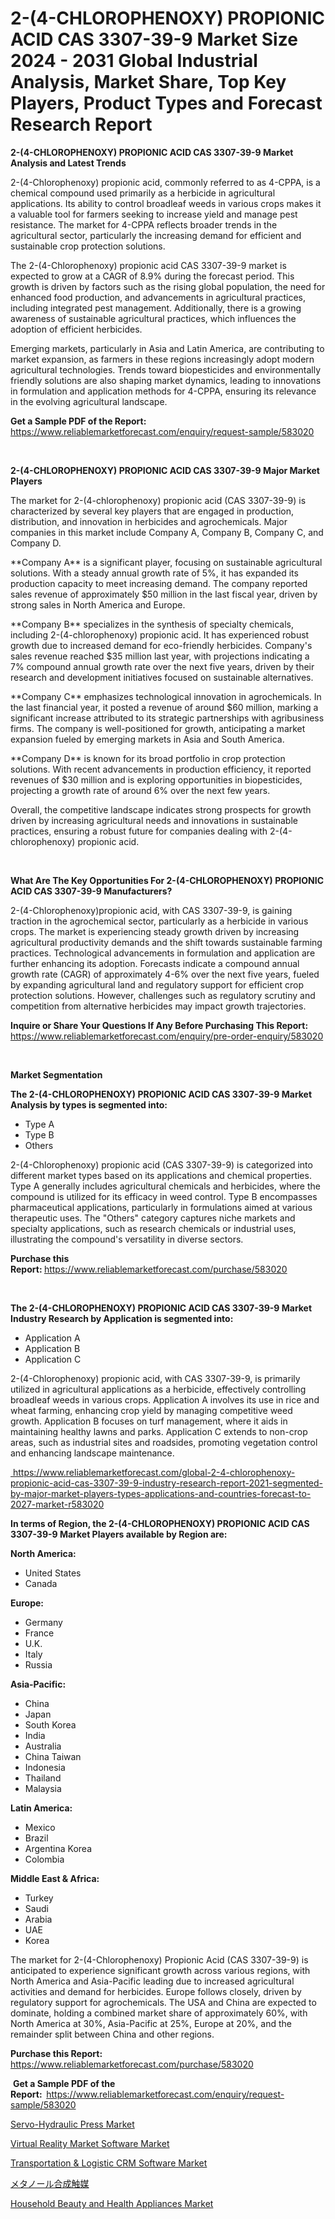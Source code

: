 <p><h1>2-(4-CHLOROPHENOXY) PROPIONIC ACID CAS 3307-39-9 Market Size 2024 - 2031 Global Industrial Analysis, Market Share, Top Key Players, Product Types and Forecast Research Report</h1></p><p><strong>2-(4-CHLOROPHENOXY) PROPIONIC ACID CAS 3307-39-9 Market Analysis and Latest Trends</strong></p>
<p><p>2-(4-Chlorophenoxy) propionic acid, commonly referred to as 4-CPPA, is a chemical compound used primarily as a herbicide in agricultural applications. Its ability to control broadleaf weeds in various crops makes it a valuable tool for farmers seeking to increase yield and manage pest resistance. The market for 4-CPPA reflects broader trends in the agricultural sector, particularly the increasing demand for efficient and sustainable crop protection solutions.</p><p>The 2-(4-Chlorophenoxy) propionic acid CAS 3307-39-9 market is expected to grow at a CAGR of 8.9% during the forecast period. This growth is driven by factors such as the rising global population, the need for enhanced food production, and advancements in agricultural practices, including integrated pest management. Additionally, there is a growing awareness of sustainable agricultural practices, which influences the adoption of efficient herbicides.</p><p>Emerging markets, particularly in Asia and Latin America, are contributing to market expansion, as farmers in these regions increasingly adopt modern agricultural technologies. Trends toward biopesticides and environmentally friendly solutions are also shaping market dynamics, leading to innovations in formulation and application methods for 4-CPPA, ensuring its relevance in the evolving agricultural landscape.</p></p>
<p><strong>Get a Sample PDF of the Report:&nbsp;</strong> <a href="https://www.reliablemarketforecast.com/enquiry/request-sample/583020?utm_campaign=1082&utm_medium=2&utm_source=Github&utm_content=ia&utm_term=09122024&utm_id=2-4-chlorophenoxy-propionic-acid-cas-3307-39-9">https://www.reliablemarketforecast.com/enquiry/request-sample/583020</a></p>
<p>&nbsp;</p>
<p><strong>2-(4-CHLOROPHENOXY) PROPIONIC ACID CAS 3307-39-9 Major Market Players</strong></p>
<p><p>The market for 2-(4-chlorophenoxy) propionic acid (CAS 3307-39-9) is characterized by several key players that are engaged in production, distribution, and innovation in herbicides and agrochemicals. Major companies in this market include Company A, Company B, Company C, and Company D.</p><p>**Company A** is a significant player, focusing on sustainable agricultural solutions. With a steady annual growth rate of 5%, it has expanded its production capacity to meet increasing demand. The company reported sales revenue of approximately $50 million in the last fiscal year, driven by strong sales in North America and Europe.</p><p>**Company B** specializes in the synthesis of specialty chemicals, including 2-(4-chlorophenoxy) propionic acid. It has experienced robust growth due to increased demand for eco-friendly herbicides. Company's sales revenue reached $35 million last year, with projections indicating a 7% compound annual growth rate over the next five years, driven by their research and development initiatives focused on sustainable alternatives.</p><p>**Company C** emphasizes technological innovation in agrochemicals. In the last financial year, it posted a revenue of around $60 million, marking a significant increase attributed to its strategic partnerships with agribusiness firms. The company is well-positioned for growth, anticipating a market expansion fueled by emerging markets in Asia and South America.</p><p>**Company D** is known for its broad portfolio in crop protection solutions. With recent advancements in production efficiency, it reported revenues of $30 million and is exploring opportunities in biopesticides, projecting a growth rate of around 6% over the next few years.</p><p>Overall, the competitive landscape indicates strong prospects for growth driven by increasing agricultural needs and innovations in sustainable practices, ensuring a robust future for companies dealing with 2-(4-chlorophenoxy) propionic acid.</p></p>
<p>&nbsp;</p>
<p><strong>What Are The Key Opportunities For 2-(4-CHLOROPHENOXY) PROPIONIC ACID CAS 3307-39-9 Manufacturers?</strong></p>
<p><p>2-(4-Chlorophenoxy)propionic acid, with CAS 3307-39-9, is gaining traction in the agrochemical sector, particularly as a herbicide in various crops. The market is experiencing steady growth driven by increasing agricultural productivity demands and the shift towards sustainable farming practices. Technological advancements in formulation and application are further enhancing its adoption. Forecasts indicate a compound annual growth rate (CAGR) of approximately 4-6% over the next five years, fueled by expanding agricultural land and regulatory support for efficient crop protection solutions. However, challenges such as regulatory scrutiny and competition from alternative herbicides may impact growth trajectories.</p></p>
<p><strong>Inquire or Share Your Questions If Any Before Purchasing This Report:</strong> <a href="https://www.reliablemarketforecast.com/enquiry/pre-order-enquiry/583020?utm_campaign=1082&utm_medium=2&utm_source=Github&utm_content=ia&utm_term=09122024&utm_id=2-4-chlorophenoxy-propionic-acid-cas-3307-39-9">https://www.reliablemarketforecast.com/enquiry/pre-order-enquiry/583020</a></p>
<p>&nbsp;</p>
<p><strong>Market Segmentation</strong></p>
<p><strong>The 2-(4-CHLOROPHENOXY) PROPIONIC ACID CAS 3307-39-9 Market Analysis by types is segmented into:</strong></p>
<p><ul><li>Type A</li><li>Type B</li><li>Others</li></ul></p>
<p><p>2-(4-Chlorophenoxy) propionic acid (CAS 3307-39-9) is categorized into different market types based on its applications and chemical properties. Type A generally includes agricultural chemicals and herbicides, where the compound is utilized for its efficacy in weed control. Type B encompasses pharmaceutical applications, particularly in formulations aimed at various therapeutic uses. The "Others" category captures niche markets and specialty applications, such as research chemicals or industrial uses, illustrating the compound's versatility in diverse sectors.</p></p>
<p><strong>Purchase this Report:&nbsp;</strong><a href="https://www.reliablemarketforecast.com/purchase/583020?utm_campaign=1082&utm_medium=2&utm_source=Github&utm_content=ia&utm_term=09122024&utm_id=2-4-chlorophenoxy-propionic-acid-cas-3307-39-9">https://www.reliablemarketforecast.com/purchase/583020</a></p>
<p>&nbsp;</p>
<p><strong>The 2-(4-CHLOROPHENOXY) PROPIONIC ACID CAS 3307-39-9 Market Industry Research by Application is segmented into:</strong></p>
<p><ul><li>Application A</li><li>Application B</li><li>Application C</li></ul></p>
<p><p>2-(4-Chlorophenoxy) propionic acid, with CAS 3307-39-9, is primarily utilized in agricultural applications as a herbicide, effectively controlling broadleaf weeds in various crops. Application A involves its use in rice and wheat farming, enhancing crop yield by managing competitive weed growth. Application B focuses on turf management, where it aids in maintaining healthy lawns and parks. Application C extends to non-crop areas, such as industrial sites and roadsides, promoting vegetation control and enhancing landscape maintenance.</p></p>
<p><a href="https://www.reliablemarketforecast.com/global-2-4-chlorophenoxy-propionic-acid-cas-3307-39-9-industry-research-report-2021-segmented-by-major-market-players-types-applications-and-countries-forecast-to-2027-market-r583020?utm_campaign=1082&utm_medium=2&utm_source=Github&utm_content=ia&utm_term=09122024&utm_id=2-4-chlorophenoxy-propionic-acid-cas-3307-39-9">&nbsp;https://www.reliablemarketforecast.com/global-2-4-chlorophenoxy-propionic-acid-cas-3307-39-9-industry-research-report-2021-segmented-by-major-market-players-types-applications-and-countries-forecast-to-2027-market-r583020</a></p>
<p><strong>In terms of Region, the 2-(4-CHLOROPHENOXY) PROPIONIC ACID CAS 3307-39-9 Market Players available by Region are:</strong></p>
<p>
    <p> <strong> North America: </strong>
        <ul>
            <li>United States</li>
            <li>Canada</li>
        </ul>
        </p> 
    <p> <strong> Europe: </strong>
        <ul>
            <li>Germany</li>
            <li>France</li>
            <li>U.K.</li>
            <li>Italy</li>
            <li>Russia</li>
        </ul>
        </p> 
    <p> <strong> Asia-Pacific: </strong>
        <ul>
            <li>China</li>
            <li>Japan</li>
            <li>South Korea</li>
            <li>India</li>
            <li>Australia</li>
            <li>China Taiwan</li>
            <li>Indonesia</li>
            <li>Thailand</li>
            <li>Malaysia</li>
        </ul>
        </p> 
    <p> <strong> Latin America: </strong>
        <ul>
            <li>Mexico</li>
            <li>Brazil</li>
            <li>Argentina Korea</li>
            <li>Colombia</li>
        </ul>
        </p> 
    <p> <strong> Middle East & Africa: </strong>
        <ul>
            <li>Turkey</li>
            <li>Saudi</li>
            <li>Arabia</li>
            <li>UAE</li>
            <li>Korea</li>
        </ul>
    </p>
    </p>
<p><p>The market for 2-(4-Chlorophenoxy) Propionic Acid (CAS 3307-39-9) is anticipated to experience significant growth across various regions, with North America and Asia-Pacific leading due to increased agricultural activities and demand for herbicides. Europe follows closely, driven by regulatory support for agrochemicals. The USA and China are expected to dominate, holding a combined market share of approximately 60%, with North America at 30%, Asia-Pacific at 25%, Europe at 20%, and the remainder split between China and other regions.</p></p>
<p><strong>Purchase this Report: </strong><a href="https://www.reliablemarketforecast.com/purchase/583020?utm_campaign=1082&utm_medium=2&utm_source=Github&utm_content=ia&utm_term=09122024&utm_id=2-4-chlorophenoxy-propionic-acid-cas-3307-39-9">https://www.reliablemarketforecast.com/purchase/583020</a></p>
<p>&nbsp;<strong>Get a Sample PDF of the Report:&nbsp;&nbsp;</strong><a href="https://www.reliablemarketforecast.com/enquiry/request-sample/583020?utm_campaign=1082&utm_medium=2&utm_source=Github&utm_content=ia&utm_term=09122024&utm_id=2-4-chlorophenoxy-propionic-acid-cas-3307-39-9">https://www.reliablemarketforecast.com/enquiry/request-sample/583020</a></p>
<p><strong></strong></p>
<p><p><a href="https://www.linkedin.com/pulse/servo-hydraulic-press-market-dynamics-forecast-2024-2031-52-it8wc?utm_campaign=1082&utm_medium=2&utm_source=Github&utm_content=ia&utm_term=09122024&utm_id=2-4-chlorophenoxy-propionic-acid-cas-3307-39-9">Servo-Hydraulic Press Market</a></p><p><a href="https://www.linkedin.com/pulse/sales-projections-analysis-virtual-reality-market-software-yo4ce?utm_campaign=1082&utm_medium=2&utm_source=Github&utm_content=ia&utm_term=09122024&utm_id=2-4-chlorophenoxy-propionic-acid-cas-3307-39-9">Virtual Reality Market Software Market</a></p><p><a href="https://www.linkedin.com/pulse/t-insight-dial-ziosf?utm_campaign=1082&utm_medium=2&utm_source=Github&utm_content=ia&utm_term=09122024&utm_id=2-4-chlorophenoxy-propionic-acid-cas-3307-39-9">Transportation & Logistic CRM Software Market</a></p><p><a href="https://github.com/lababdou/Market-Research-Report-List-6/blob/main/717502827369.md?utm_campaign=1082&utm_medium=2&utm_source=Github&utm_content=ia&utm_term=09122024&utm_id=2-4-chlorophenoxy-propionic-acid-cas-3307-39-9">メタノール合成触媒</a></p><p><a href="https://www.linkedin.com/pulse/the-sympatico-insight-9odme?utm_campaign=1082&utm_medium=2&utm_source=Github&utm_content=ia&utm_term=09122024&utm_id=2-4-chlorophenoxy-propionic-acid-cas-3307-39-9">Household Beauty and Health Appliances Market</a></p></p>